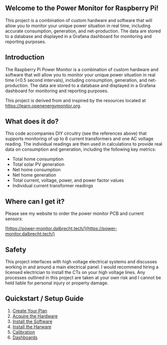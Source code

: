## Welcome to the Power Monitor for Raspberry Pi!

This project is a combination of custom hardware and software that will allow you to monitor your unique power situation in real time, including accurate consumption, generation, and net-production. The data are stored to a database and displayed in a Grafana dashboard for monitoring and reporting purposes.


## Introduction

The Raspberry Pi Power Monitor is a combination of custom hardware and software that will allow you to monitor your unique power situation in real time (<0.5 second intervals), including consumption, generation, and net-production. The data are stored to a database and displayed in a Grafana dashboard for monitoring and reporting purposes.

This project is derived from and inspired by the resources located at https://learn.openenergymonitor.org.


## What does it do?

This code accompanies DIY circuitry (see the references above) that supports monitoring of up to 6 current transformers and one AC voltage reading. The individual readings are then used in calculations to provide real data on consumption and generation, including the following key metrics:

 * Total home consumption
 * Total solar PV generation
 * Net home consumption
 * Net home generation
 * Total current, voltage, power, and power factor values
 * Individual current transformer readings


## Where can I get it?

Please see my website to order the power monitor PCB and current sensors:

[https://power-monitor.dalbrecht.tech/](https://power-monitor.dalbrecht.tech/)


## Safety

This project interfaces with high voltage electrical systems and discusses working in and around a main electrical panel. I would recommend hiring a licensed electrician to install the CTs on your high voltage lines. Any processes outlined in this project are taken at your own risk and I cannot be held liable for personal injury or property damage.

## Quickstart / Setup Guide

1. [Create Your Plan](./create-your-plan)
2. [Acquire the Hardware](./acquire-the-hardware)
3. [Install the Software](./install-the-software)
4. [Install the Harware](./install-the-harware)
5. [Calibration](./calibration)
6. [Dashboards](./dashboards)